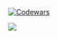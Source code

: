 [![Codewars](https://www.codewars.com/users/meandmytram/badges/large)](https://www.codewars.com/users/meandmytram)

![](https://github.com/meandmytram/github-stats/blob/a3f80a05d7c6ae7c6a3d0163ac4be562f15681c3/generated/overview.svg#gh-dark-mode-only)
